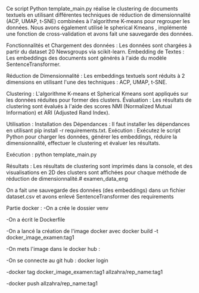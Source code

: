 Ce script Python template_main.py réalise le clustering de documents textuels en utilisant différentes techniques de réduction de dimensionnalité (ACP, UMAP, t-SNE) combinées à l'algorithme K-means pour regrouper les données. Nous avons également utilisé le spherical Kmeans , implémenté une fonction de cross-validation  et avons fait une sauvegarde des données.

Fonctionnalités et Chargement des données : 
Les données sont chargées à partir du dataset 20 Newsgroups via scikit-learn. 
Embedding de Textes : Les embeddings des documents sont générés à l'aide du modèle SentenceTransformer. 

 Réduction de Dimensionnalité : Les embeddings textuels sont réduits à 2 dimensions en utilisant l'une des techniques : ACP, UMAP, t-SNE.
 
 Clustering : L'algorithme K-means et Spherical Kmeans sont appliqués sur les données réduites pour former des clusters.
 Évaluation : Les résultats de clustering sont évalués à l'aide des scores NMI (Normalized Mutual Information) et ARI (Adjusted Rand Index).

Utilisation :
Installation des Dépendances : Il faut installer les dépendances en utilisant pip install -r requirements.txt. 
Exécution : Exécutez le script Python pour charger les données, générer les embeddings, réduire la dimensionnalité, effectuer le clustering et évaluer les résultats.

Exécution :
python template_main.py 

Résultats : 
Les résultats de clustering sont imprimés dans la console, et des visualisations en 2D des clusters sont affichées pour chaque méthode de réduction de dimensionnalité.# examen_data_eng

On  a fait une sauvegarde des données (des embeddings) dans un fichier dataset.csv et avons enlevé SentenceTransformer des requirements


Partie docker :
-On a crée le dossier venv

-On a écrit le Dockerfile

-On a lancé la création de l'image docker avec docker build -t docker_image_examen:tag1

-On mets l'image dans le docker hub :

   -On se connecte au git hub  : docker login
   
   -docker tag docker_image_examen:tag1 allzahra/rep_name:tag1
   
   -docker push allzahra/rep_name:tag1




